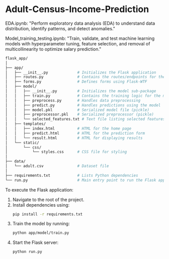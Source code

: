 # Adult-Census-Income-Prediction
EDA.ipynb: "Perform exploratory data analysis (EDA) to understand data distribution, identify patterns, and detect anomalies."

Model_training_testing.ipynb: "Train, validate, and test machine learning models with hyperparameter tuning, feature selection, and removal of multicollinearity to optimize salary prediction."

```bash
flask_app/
│
├── app/
│   ├── __init__.py             # Initializes the Flask application
│   ├── routes.py               # Contains the routes/endpoints for the app
│   ├── forms.py                # Defines forms using Flask-WTF
│   ├── model/
│   │   ├── __init__.py         # Initializes the model sub-package
│   │   ├── train.py            # Contains the training logic for the model
│   │   ├── preprocess.py       # Handles data preprocessing
│   │   ├── predict.py          # Handles predictions using the model
│   │   ├── model.pkl           # Serialized model file (pickle)
│   │   ├── preprocessor.pkl    # Serialized preprocessor (pickle)
│   │   └── selected_features.txt # Text file listing selected features
│   ├── templates/
│   │   ├── index.html          # HTML for the home page
│   │   ├── predict.html        # HTML for the prediction form
│   │   └── result.html         # HTML for displaying results
│   └── static/
│       └── css/
│           └── styles.css      # CSS file for styling
│
├── data/
│   └── adult.csv               # Dataset file
│
├── requirements.txt            # Lists Python dependencies
└── run.py                      # Main entry point to run the Flask app

```
To execute the Flask application:
1. Navigate to the root of the project.
2. Install dependencies using:
   ```bash
   pip install -r requirements.txt
   ```
3. Train the model by running:
   ```bash
   python app/model/train.py
   ```
4. Start the Flask server:
   ```bash
   python run.py
